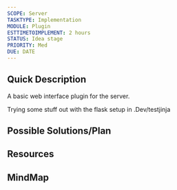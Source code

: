 ```yaml
---
SCOPE: Server
TASKTYPE: Implementation
MODULE: Plugin
ESTTIMETOIMPLEMENT: 2 hours
STATUS: Idea stage
PRIORITY: Med
DUE: DATE
---
```



## Quick Description

A basic web interface plugin for the server. 


Trying some stuff out with the flask setup in .Dev/testjinja
## Possible Solutions/Plan


## Resources

## MindMap